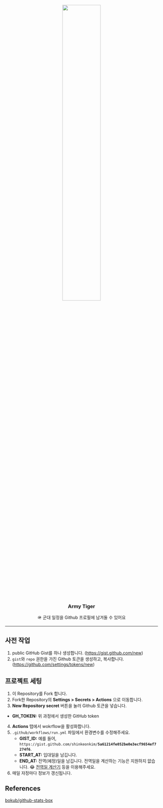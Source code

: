 <p align="center">
  <a href="https://gist.github.com/shinkeonkim/5a61214fe052be0e3ecf9654ef7274f6">
    <img src="https://user-images.githubusercontent.com/47373998/197399629-7be83381-67cb-4af6-bb6e-c22620409808.png" width="50%">
  </a>
  <h3 align="center">Army Tiger</h3>
  <p align="center"> 🪖 군대 일정을 Github 프로필에 남겨둘 수 있어요</p>
</p>

---

## 사전 작업

1. public GitHub Gist를 하나 생성합니다. (https://gist.github.com/new)
2. `gist`와 `repo` 권한을 가진 Github 토큰을 생성하고, 복사합니다. (https://github.com/settings/tokens/new)

## 프로젝트 세팅

1. 이 Repository를 Fork 합니다.
2. Fork한 Repository의 **Settings > Secrets > Actions** 으로 이동합니다.
3.  **New Repository secret** 버튼을 눌러 Github 토큰을 넣습니다.
  - **GH_TOKEN:** 위 과정에서 생성한 GitHub token
4. **Actions** 탭에서 wokrflow을 활성화합니다.
5. `.github/workflows/run.yml` 파일에서 환경변수를 수정해주세요.
    - **GIST_ID:** 예를 들어, `https://gist.github.com/shinkeonkim/`**`5a61214fe052be0e3ecf9654ef7274f6`**.
    - **START_AT:** 입대일을 남깁니다.
    - **END_AT:** 전역(예정)일을 남깁니다. 전역일을 계산하는 기능은 지원하지 앖습니다. 😂 [전역일 계산기](http://soldiercal.lilysoul.pe.kr/) 등을 이용해주세요.
6. 매일 자정마다 정보가 갱신됩니다.

## References

[bokub/github-stats-box](https://github.com/bokub/github-stats-box)
